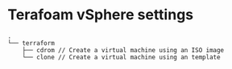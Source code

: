 # Terafoam vSphere settings

```
.
└── terraform
    ├── cdrom // Create a virtual machine using an ISO image
    └── clone // Create a virtual machine using an template
```
